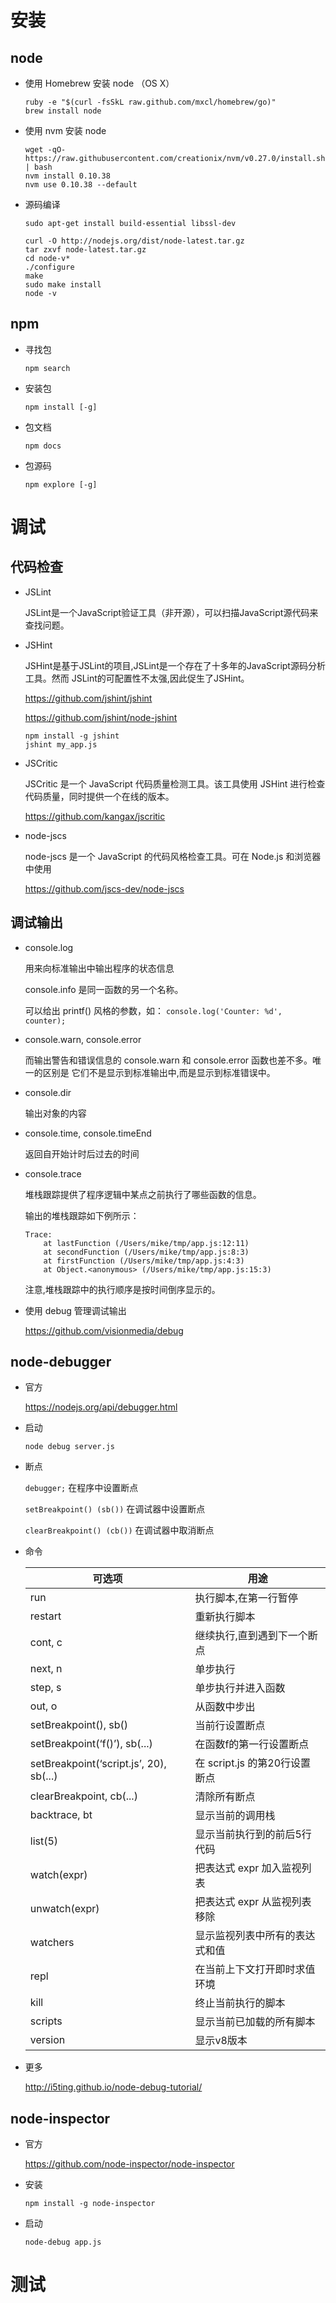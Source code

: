 # 安装
## node

-   使用 Homebrew 安装 node （OS X）
    
        ruby -e "$(curl -fsSkL raw.github.com/mxcl/homebrew/go)"
        brew install node

-   使用 nvm 安装 node  

        wget -qO- https://raw.githubusercontent.com/creationix/nvm/v0.27.0/install.sh | bash
        nvm install 0.10.38
        nvm use 0.10.38 --default


-   源码编译

        sudo apt-get install build-essential libssl-dev
 
        curl -O http://nodejs.org/dist/node-latest.tar.gz
        tar zxvf node-latest.tar.gz
        cd node-v*
        ./configure
        make
        sudo make install
        node -v

## npm

-   寻找包
    
    `npm search`

-   安装包

    `npm install [-g]`

-   包文档

    `npm docs`

-   包源码

    `npm explore [-g]`

# 调试
## 代码检查

-   JSLint
    
    JSLint是一个JavaScript验证工具（非开源），可以扫描JavaScript源代码来查找问题。

-   JSHint

    JSHint是基于JSLint的项目,JSLint是一个存在了十多年的JavaScript源码分析工具。然而
    JSLint的可配置性不太强,因此促生了JSHint。

    <https://github.com/jshint/jshint>

    <https://github.com/jshint/node-jshint>
    
        npm install -g jshint
        jshint my_app.js

-   JSCritic    

    JSCritic 是一个 JavaScript 代码质量检测工具。该工具使用 JSHint 进行检查代码质量，同时提供一个在线的版本。

    <https://github.com/kangax/jscritic>

-   node-jscs

    node-jscs 是一个 JavaScript 的代码风格检查工具。可在 Node.js 和浏览器中使用

    <https://github.com/jscs-dev/node-jscs>

## 调试输出

-   console.log

    用来向标准输出中输出程序的状态信息

    console.info 是同一函数的另一个名称。

    可以给出 printf() 风格的参数，如： `console.log('Counter: %d', counter);`

-   console.warn, console.error

    而输出警告和错误信息的 console.warn 和 console.error 函数也差不多。唯一的区别是
    它们不是显示到标准输出中,而是显示到标准错误中。

-   console.dir

    输出对象的内容

-   console.time, console.timeEnd

    返回自开始计时后过去的时间

-   console.trace

    堆栈跟踪提供了程序逻辑中某点之前执行了哪些函数的信息。

    输出的堆栈跟踪如下例所示：

        Trace:
            at lastFunction (/Users/mike/tmp/app.js:12:11)
            at secondFunction (/Users/mike/tmp/app.js:8:3)
            at firstFunction (/Users/mike/tmp/app.js:4:3)
            at Object.<anonymous> (/Users/mike/tmp/app.js:15:3)

    注意,堆栈跟踪中的执行顺序是按时间倒序显示的。

-   使用 debug 管理调试输出

    <https://github.com/visionmedia/debug>

## node-debugger

-   官方

    <https://nodejs.org/api/debugger.html>

-   启动

    `node debug server.js`

-   断点

    `debugger;` 在程序中设置断点

    `setBreakpoint() (sb())` 在调试器中设置断点

    `clearBreakpoint() (cb())` 在调试器中取消断点

-   命令
    
    | 可选项 | 用途    | 
    |-------|------------| 
    | run   | 执行脚本,在第一行暂停| 
    | restart   | 重新执行脚本| 
    | cont, c   | 继续执行,直到遇到下一个断点| 
    | next, n   | 单步执行| 
    | step, s   | 单步执行并进入函数| 
    | out, o    | 从函数中步出| 
    | setBreakpoint(), sb() | 当前行设置断点| 
    | setBreakpoint(‘f()’), sb(...)| 在函数f的第一行设置断点| 
    | setBreakpoint(‘script.js’, 20), sb(...)| 在 script.js 的第20行设置断点| 
    | clearBreakpoint, cb(...)| 清除所有断点| 
    | backtrace, bt| 显示当前的调用栈| 
    | list(5)| 显示当前执行到的前后5行代码| 
    | watch(expr)| 把表达式 expr 加入监视列表| 
    | unwatch(expr)|  把表达式 expr 从监视列表移除 | 
    | watchers| 显示监视列表中所有的表达式和值| 
    | repl| 在当前上下文打开即时求值环境| 
    | kill| 终止当前执行的脚本| 
    | scripts| 显示当前已加载的所有脚本| 
    | version| 显示v8版本|

-   更多

    <http://i5ting.github.io/node-debug-tutorial/>

## node-inspector

-   官方

    <https://github.com/node-inspector/node-inspector>

-   安装

    `npm install -g node-inspector`

-   启动

    `node-debug app.js`

# 测试